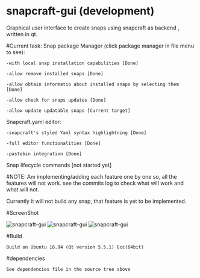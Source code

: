 # snapcraft-gui (development)
Graphical user interface to create snaps using snapcraft as backend , written in qt.

#Current task:
Snap package Manager (click package manager in file menu to see):

	-with local snap installation capabilities [Done]

	-allow remove installed snaps [Done]

	-allow obtain informatio about installed snaps by selecting them [Done]

	-allow check for snaps updates [Done]

	-allow update updatable snaps [Current target]

Snapcraft.yaml editor:
	
	-snapcraft's styled Yaml syntax highlightning [Done]
	
	-full editor functionalities [Done]
	
	-pastebin integration [Done]
	
Snap lifecycle commands [not started yet]

#NOTE:
Am implementing/adding each feature one by one so, all the features will not work. see the commits log to check what will work and what will not.

Currently it will not build any snap, that feature is yet to be implemented.


#ScreenShot

![snapcraft-gui](https://github.com/keshavbhatt/snapcraft-gui/blob/master/screenshots/sc1.png?raw=true)
![snapcraft-gui](https://github.com/keshavbhatt/snapcraft-gui/blob/master/screenshots/sc2.png?raw=true)
![snapcraft-gui](https://github.com/keshavbhatt/snapcraft-gui/blob/master/screenshots/sc3.png?raw=true)

#Build

	Build on Ubuntu 16.04 (Qt version 5.5.1) Gcc(64bit)

#dependencies

	See dependencies file in the source tree above

